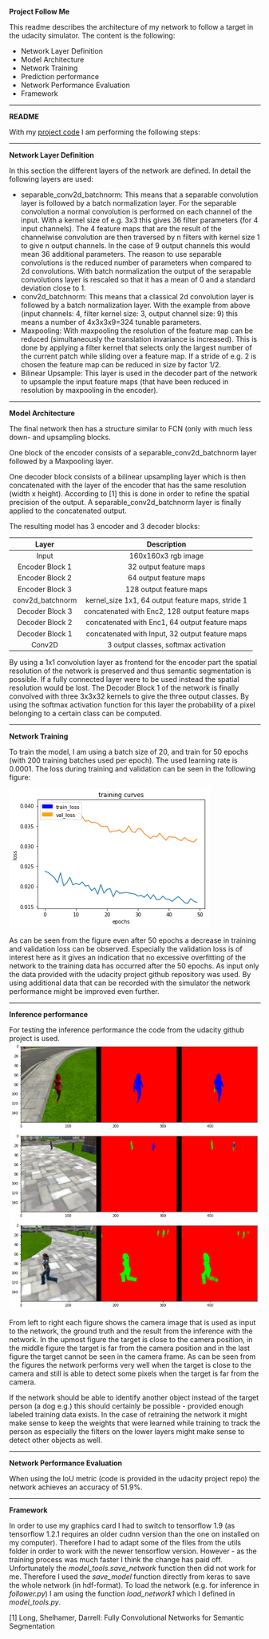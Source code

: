 **Project Follow Me**

This readme describes the architecture of my network to follow a target in the udacity simulator. The content is the following:

* Network Layer Definition
* Model Architecture
* Network Training
* Prediction performance
* Network Performance Evaluation
* Framework

---
**README**

With my [project code](https://github.com/markusbrn/RoboNDFollowMeP1.git) I am performing the following steps:

---
**Network Layer Definition**

In this section the different layers of the network are defined. In detail the following layers are used:

  * separable_conv2d_batchnorm: This means that a separable convolution layer is followed by a batch normalization layer. For the separable convolution a normal convolution is performed on each channel of the input. With a kernel size of e.g. 3x3 this gives 36 filter parameters (for 4 input channels). The 4 feature maps that are the result of the channelwise convolution are then traversed by n filters with kernel size 1 to give n output channels. In the case of 9 output channels this would mean 36 additional parameters. The reason to use separable convolutions is the reduced number of parameters when compared to 2d convolutions. With batch normalization the output of the serapable convolutions layer is rescaled so that it has a mean of 0 and a standard deviation close to 1.
  * conv2d_batchnorm: This means that a classical 2d convolution layer is followed by a batch normalization layer. With the example from above (input channels: 4, filter kernel size: 3, output channel size: 9) this means a number of 4x3x3x9=324 tunable parameters.
  * Maxpooling: With maxpooling the resolution of the feature map can be reduced (simultaneously the translation invariance is increased). This is done by applying a filter kernel that selects only the largest number of the current patch while sliding over a feature map. If a stride of e.g. 2 is chosen the feature map can be reduced in size by factor 1/2.
  * Bilinear Upsample: This layer is used in the decoder part of the network to upsample the input feature maps (that have been reduced in resolution by maxpooling in the encoder).

---
**Model Architecture**

The final network then has a structure similar to FCN (only with much less down- and upsampling blocks.

One block of the encoder consists of a separable_conv2d_batchnorm layer followed by a Maxpooling layer.

One decoder block consists of a bilinear upsampling layer which is then concatenated with the layer of the encoder that has the same resolution (width x height). According to [1] this is done in order to refine the spatial precision of the output. A separable_conv2d_batchnorm layer is finally applied to the concatenated output.

The resulting model has 3 encoder and 3 decoder blocks:

| Layer         		|     Description                                    |
|:---------------------:|:--------------------------------------------------:|
| Input                 | 160x160x3 rgb image		                         |
| Encoder Block 1     	| 32 output feature maps                             |
| Encoder Block 2     	| 64 output feature maps                             |
| Encoder Block 3     	| 128 output feature maps                            |
| conv2d_batchnorm    	| kernel_size 1x1, 64 output feature maps, stride 1  |
| Decoder Block 3     	| concatenated with Enc2, 128 output feature maps    |
| Decoder Block 2     	| concatenated with Enc1, 64 output feature maps     |
| Decoder Block 1     	| concatenated with Input, 32 output feature maps    |
| Conv2D            	| 3 output classes, softmax activation               |

By using a 1x1 convolution layer as frontend for the encoder part the spatial resolution of the network is preserved and thus semantic segmentation is possible. If a fully connected layer were to be used instead the spatial resolution would be lost.
The Decoder Block 1 of the network is finally convolved with three 3x3x32 kernels to give the three output classes. By using the softmax activation function for this layer the probability of a pixel belonging to a certain class can be computed.

---
**Network Training**

To train the model, I am using a batch size of 20, and train for 50 epochs (with 200 training batches used per epoch). The used learning rate is 0.0001. The loss during training and validation can be seen in the following figure:

![Training and Validation Losses](./images/training_curve.png)

As can be seen from the figure even after 50 epochs a decrease in training and validation loss can be observed. Especially the validation loss is of interest here as it gives an indication that no excessive overfitting of the network to the training data has occurred after the 50 epochs. As input only the data provided with the udacity project github repository was used. By using additional data that can be recorded with the simulator the network performance might be improved even further.

---
**Inference performance**

For testing the inference performance the code from the udacity github project is used.
![Inference with target close to camera](./images/target_near.png)
![Inference with target far from camera](./images/target_far.png)
![Inference with no target in image](./images/no_target.png)

From left to right each figure shows the camera image that is used as input to the network, the ground truth and the result from the inference with the network. In the upmost figure the target is close to the camera position, in the middle figure the target is far from the camera position and in the last figure the target cannot be seen in the camera frame. As can be seen from the figures the network performs very well when the target is close to the camera and still is able to detect some pixels when the target is far from the camera.

If the network should be able to identify another object instead of the target person (a dog e.g.) this should certainly be possible - provided enough labeled training data exists. In the case of retraining the network it might make sense to keep the weights that were learned while training to track the person as especially the filters on the lower layers might make sense to detect other objects as well.

---
**Network Performance Evaluation**

When using the IoU metric (code is provided in the udacity project repo) the network achieves an accuracy of 51.9%.

---
**Framework**

In order to use my graphics card I had to switch to tensorflow 1.9 (as tensorflow 1.2.1 requires an older cudnn version than the one on installed on my computer). Therefore I had to adapt some of the files from the utils folder in order to work with the newer tensorflow version. However - as the training process was much faster I think the change has paid off.
Unfortunately the *model_tools.save_network* function then did not work for me. Therefore I used the *save_model* function directly from keras to save the whole network (in hdf-format). To load the network  (e.g. for inference in *follower.py*) I am using the function *load_network1* which I defined in *model_tools.py*.

[1] Long, Shelhamer, Darrell: Fully Convolutional Networks for Semantic Segmentation

